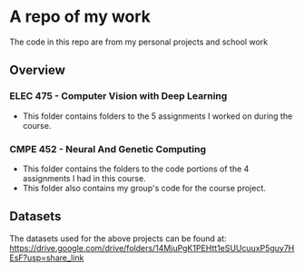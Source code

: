 # A repo of my work

The code in this repo are from my personal projects and school work

## Overview

### ELEC 475 - Computer Vision with Deep Learning

* This folder contains folders to the 5 assignments I worked on during the course.

### CMPE 452 - Neural And Genetic Computing

* This folder contains the folders to the code portions of the 4 assignments I had in this course.
* This folder also contains my group's code for the course project.

## Datasets

The datasets used for the above projects can be found at: 
https://drive.google.com/drive/folders/14MjuPgK1PEHtt1eSUUcuuxP5guy7HEsF?usp=share_link


<!-- 
# Project Title

Simple overview of use/purpose.

## Description

An in-depth paragraph about your project and overview of use.

## Getting Started

### Dependencies

* Describe any prerequisites, libraries, OS version, etc., needed before installing program.
* ex. Windows 10

### Installing

* How/where to download your program
* Any modifications needed to be made to files/folders

### Executing program

* How to run the program
* Step-by-step bullets
```
code blocks for commands
```

## Help

Any advise for common problems or issues.
```
command to run if program contains helper info
```

## Authors

Contributors names and contact info

ex. Dominique Pizzie  
ex. [@DomPizzie](https://twitter.com/dompizzie)

## Version History

* 0.2
    * Various bug fixes and optimizations
    * See [commit change]() or See [release history]()
* 0.1
    * Initial Release

## License

This project is licensed under the [NAME HERE] License - see the LICENSE.md file for details

## Acknowledgments

Inspiration, code snippets, etc.
* [awesome-readme](https://github.com/matiassingers/awesome-readme)
* [PurpleBooth](https://gist.github.com/PurpleBooth/109311bb0361f32d87a2)
* [dbader](https://github.com/dbader/readme-template)
* [zenorocha](https://gist.github.com/zenorocha/4526327)
* [fvcproductions](https://gist.github.com/fvcproductions/1bfc2d4aecb01a834b46) -->
